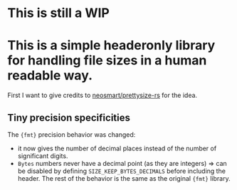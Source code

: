 # This is still a WIP

# This is a simple headeronly library for handling file sizes in a human readable way.

First I want to give credits to [neosmart/prettysize-rs](https://github.com/neosmart/prettysize-rs) for the idea.

## Tiny precision specificities
The `{fmt}` precision behavior was changed: 
- it now gives the number of decimal places instead of the number of significant digits.
- `Bytes` numbers never have a decimal point (as they are integers) => can be disabled by defining `SIZE_KEEP_BYTES_DECIMALS` before including the header.
The rest of the behavior is the same as the original `{fmt}` library.
